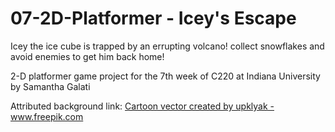 # 07-2D-Platformer - Icey's Escape
Icey the ice cube is trapped by an errupting volcano! collect snowflakes and avoid enemies to get him back home!

2-D platformer game project for the 7th week of C220 at Indiana University by Samantha Galati

Attributed background link: 
<a href="https://www.freepik.com/free-photos-vectors/cartoon">Cartoon vector created by upklyak - www.freepik.com</a>
